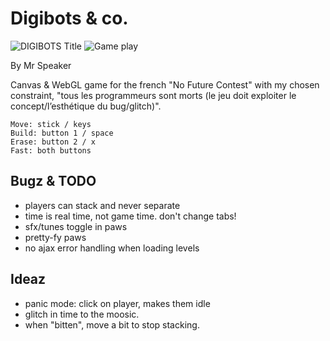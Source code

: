 # Digibots & co.

![DIGIBOTS Title](http://www.mrspeaker.net/images/digibots-title.jpg)
![Game play](http://www.mrspeaker.net/images/digibots-level.jpg)

By Mr Speaker

Canvas & WebGL game for the french "No Future Contest" with my chosen constraint, "tous les programmeurs sont morts (le jeu doit exploiter le concept/l’esthétique du bug/glitch)".

    Move: stick / keys
    Build: button 1 / space
    Erase: button 2 / x
    Fast: both buttons

## Bugz & TODO

- players can stack and never separate
- time is real time, not game time. don't change tabs!
- sfx/tunes toggle in paws
- pretty-fy paws
- no ajax error handling when loading levels

## Ideaz

- panic mode: click on player, makes them idle
- glitch in time to the moosic.
- when "bitten", move a bit to stop stacking.
